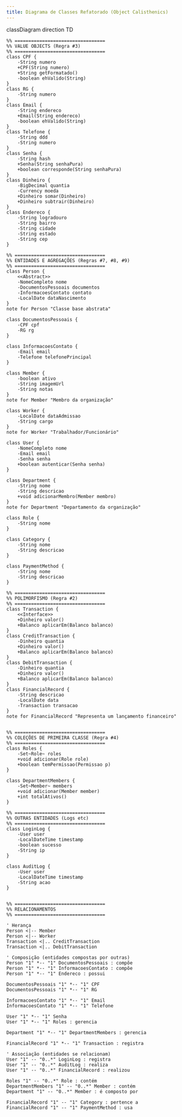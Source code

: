 ```yaml
---
title: Diagrama de Classes Refatorado (Object Calisthenics)
---
```

classDiagram
    direction TD

    %% =================================
    %% VALUE OBJECTS (Regra #3)
    %% =================================
    class CPF {
        -String numero
        +CPF(String numero)
        +String getFormatado()
        -boolean ehValido(String)
    }
    class RG {
        -String numero
    }
    class Email {
        -String endereco
        +Email(String endereco)
        -boolean ehValido(String)
    }
    class Telefone {
        -String ddd
        -String numero
    }
    class Senha {
        -String hash
        +Senha(String senhaPura)
        +boolean corresponde(String senhaPura)
    }
    class Dinheiro {
        -BigDecimal quantia
        -Currency moeda
        +Dinheiro somar(Dinheiro)
        +Dinheiro subtrair(Dinheiro)
    }
    class Endereco {
        -String logradouro
        -String bairro
        -String cidade
        -String estado
        -String cep
    }

    %% =================================
    %% ENTIDADES E AGREGAÇÕES (Regras #7, #8, #9)
    %% =================================
    class Person {
        <<Abstract>>
        -NomeCompleto nome
        -DocumentosPessoais documentos
        -InformacoesContato contato
        -LocalDate dataNascimento
    }
    note for Person "Classe base abstrata"

    class DocumentosPessoais {
        -CPF cpf
        -RG rg
    }

    class InformacoesContato {
        -Email email
        -Telefone telefonePrincipal
    }

    class Member {
        -boolean ativo
        -String imagemUrl
        -String notas
    }
    note for Member "Membro da organização"

    class Worker {
        -LocalDate dataAdmissao
        -String cargo
    }
    note for Worker "Trabalhador/Funcionário"

    class User {
        -NomeCompleto nome
        -Email email
        -Senha senha
        +boolean autenticar(Senha senha)
    }

    class Department {
        -String nome
        -String descricao
        +void adicionarMembro(Member membro)
    }
    note for Department "Departamento da organização"

    class Role {
        -String nome
    }

    class Category {
        -String nome
        -String descricao
    }

    class PaymentMethod {
        -String nome
        -String descricao
    }

    %% =================================
    %% POLIMORFISMO (Regra #2)
    %% =================================
    class Transaction {
        <<Interface>>
        +Dinheiro valor()
        +Balanco aplicarEm(Balanco balanco)
    }
    class CreditTransaction {
        -Dinheiro quantia
        +Dinheiro valor()
        +Balanco aplicarEm(Balanco balanco)
    }
    class DebitTransaction {
        -Dinheiro quantia
        +Dinheiro valor()
        +Balanco aplicarEm(Balanco balanco)
    }
    class FinancialRecord {
        -String descricao
        -LocalDate data
        -Transaction transacao
    }
    note for FinancialRecord "Representa um lançamento financeiro"


    %% =================================
    %% COLEÇÕES DE PRIMEIRA CLASSE (Regra #4)
    %% =================================
    class Roles {
        -Set~Role~ roles
        +void adicionar(Role role)
        +boolean temPermissao(Permissao p)
    }

    class DepartmentMembers {
        -Set~Member~ members
        +void adicionar(Member member)
        +int totalAtivos()
    }

    %% =================================
    %% OUTRAS ENTIDADES (Logs etc)
    %% =================================
    class LoginLog {
        -User user
        -LocalDateTime timestamp
        -boolean sucesso
        -String ip
    }

    class AuditLog {
        -User user
        -LocalDateTime timestamp
        -String acao
    }


    %% =================================
    %% RELACIONAMENTOS
    %% =================================

    ' Herança
    Person <|-- Member
    Person <|-- Worker
    Transaction <|.. CreditTransaction
    Transaction <|.. DebitTransaction

    ' Composição (entidades compostas por outras)
    Person "1" *-- "1" DocumentosPessoais : compõe
    Person "1" *-- "1" InformacoesContato : compõe
    Person "1" *-- "1" Endereco : possui

    DocumentosPessoais "1" *-- "1" CPF
    DocumentosPessoais "1" *-- "1" RG

    InformacoesContato "1" *-- "1" Email
    InformacoesContato "1" *-- "1" Telefone

    User "1" *-- "1" Senha
    User "1" *-- "1" Roles : gerencia

    Department "1" *-- "1" DepartmentMembers : gerencia

    FinancialRecord "1" *-- "1" Transaction : registra

    ' Associação (entidades se relacionam)
    User "1" -- "0..*" LoginLog : registra
    User "1" -- "0..*" AuditLog : realiza
    User "1" -- "0..*" FinancialRecord : realizou

    Roles "1" -- "0..*" Role : contém
    DepartmentMembers "1" -- "0..*" Member : contém
    Department "1" -- "0..*" Member : é composto por

    FinancialRecord "1" -- "1" Category : pertence a
    FinancialRecord "1" -- "1" PaymentMethod : usa
